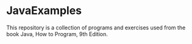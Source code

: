 # JavaExamples

This repository is a collection of programs and exercises used from the book Java, How to Program, 9th Edition.
